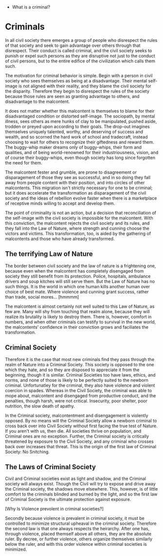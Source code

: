 - What is a criminal?

# Criminals

In all civil society there emerges a group of people who disrespect the rules of that society and seek to gain advantage over others through that disrespect. Their conduct is called criminal, and the civil society seeks to punish or expel such persons as they are disruptive not just to the conduct of civil persons, but to the entire edifice of the civilization which calls them such.

The motivation for criminal behavior is simple. Begin with a person in civil society who sees themselves as being at a disadvantage. Their mental self-image is not aligned with their reality, and they blame the civil society for the disparity. Therefore they begin to disrespect the rules of the society because those rules are seen as granting advantage to others, and disadvantage to the malcontent.

It does not matter whether this malcontent is themselves to blame for their disadvantaged condition or distorted self-image. The sociopath, by mental illness, sees others as mere hunks of clay to be manipulated, pushed aside, trodden or preyed upon according to their goals. The drop-out imagines themselves uniquely talented, worthy, and deserving of success and wealth, and so scorned the hard work of school and tradecraft, instead choosing to wait for others to recognize their giftedness and reward them. The buggy-whip maker dreams only of buggy-whips, their form and qualities, and of being world-renowned for their industriousness, vision, and of course their buggy-whips, even though society has long since forgotten the need for them.

The malcontent fester and grumble, are prone to disagreement or disparagement of those they see as successful, and in so doing they fall away from people content with their position, and into circles of other malcontents. This migration isn't strictly necessary for one to be criminal; but it does accelerate the transformation as disparagement of the civil society and the ideas of rebellion evolve faster when there is a marketplace of receptive minds willing to accept and develop them.

The point of criminality is not an action, but a decision that reconciliation of the self-image with the civil society is impossible for the malcontent. With this conviction, the malcontent rejects the civil society and its rules, and they fall into the Law of Nature, where strength and cunning choose the victors and victims. This transformation, too, is aided by the gathering of malcontents and those who have already transformed.

## The terrifying Law of Nature

The border between civil society and the law of nature is a frightening one, because even when the malcontent has completely disengaged from society they still benefit from its protection. Police, hospitals, ambulance drivers and soup kitches will still serve them. But the Law of Nature has no such things. It is the world in which one human kills another human over choice of best mate. Where violence and cunning grant success, rather than trade, social mores...
[hmmmm]

The malcontent is almost certainly not well suited to this Law of Nature, as few are. Many will shy from touching that realm alone, because they will realize its brutality is likely to destroy them. There is, however, comfort in numbers, and when other criminals can testify to survival in the new world, the malcontents' confidence in their conviction grows and faciliates the transformation.

## Criminal Society

Therefore it is the case that most new criminals find they pass through the realm of Nature into a Criminal Society. This society is opposed to the one which they hate, and so they are disposed to appreciate it from the beginning, though it is similar. Criminal Societies too have laws, ethics, and norms, and none of those is likely to be perfectly suited to the newborn criminal. Unfortunatley for the criminal, they also have violence and violent coercion in spades. Whereas in the Civil Society, the criminal was able to mope about, malcontent and disengaged from productive conduct, and the penalties, though harsh, were not critical. Insecurity, poor shelter, poor nutrition, the slow death of apathy.

In the Criminal society, malcontentment and disengagement is violently opposed. By no means will the Criminal Society allow a newborn criminal to cross back over into Civil Society without first facing the true test of Nature. If you aren't with us, then die. All societies thrive on population, and Criminal ones are no exception. Further, the Criminal society is critically threatened by exposure to the Civil Society, and any criminal who crosses back over increases that threat. This is the origin of the first law of Criminal Society: No Snitching.

## The Laws of Criminal Society

Civil and Criminal societies exist as light and shadow, and the Criminal society will always exist. Though the Civil will try to expose and drive away the Criminal society, the shadows move elsewhere. This, however, is of little comfort to the criminals blinded and burned by the light, and so the first law of Criminal Society is the ultimate protection against exposure.

[Why Is Violence prevolent in criminal societies?]

Secondly because violence is prevalent in criminal society, it must be controlled to minimize structural upheaval in the criminal society. Therefore the second law is that one always respects the heirarchy. After one has, through violence, placed themself above all others, they are the absolute ruler. By decree, or further violence, others organize themselves similarly below the ruler, and with this order violence within criminal societies is minimized.
